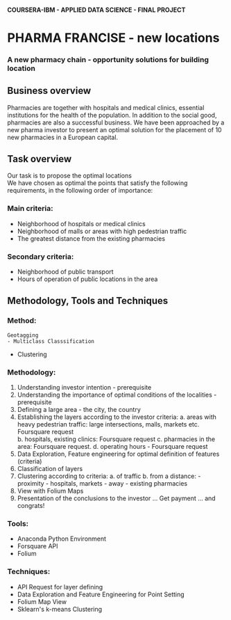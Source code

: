 
#### COURSERA-IBM - APPLIED DATA SCIENCE - FINAL PROJECT

# PHARMA FRANCISE  - new locations
###  A new pharmacy chain - opportunity solutions for building location


## Business overview
Pharmacies are together with hospitals and medical clinics, essential institutions for the health of the population. In addition to the social good, pharmacies are also a successful business.
We have been approached by a new pharma investor to present an optimal solution for the placement of 10 new pharmacies in a European capital.  

## Task overview  
Our task is to propose the optimal locations  
We have chosen as optimal the points that satisfy the following requirements, in the following order of importance:
### Main criteria:
- Neighborhood of hospitals or medical clinics
- Neighborhood of malls or areas with high pedestrian traffic
- The greatest distance from the existing pharmacies
### Secondary criteria:
- Neighborhood of public transport
- Hours of operation of public locations in the area  

## Methodology, Tools and Techniques  

### Method: 
    Geotagging
    - Multiclass Classsification
- Clustering  
 
### Methodology:
1. Understanding investor intention - prerequisite
2. Understanding the importance of optimal conditions of the localities - prerequisite
3. Defining a large area - the city, the country
4. Establishing the layers according to the investor criteria:
    a. areas with heavy pedestrian traffic: large intersections, malls, markets etc. Foursquare request  
    b. hospitals, existing clinics: Foursquare request
    c. pharmacies in the area: Foursquare request.
    d. operating hours - Foursquare request
5. Data Exploration, Feature engineering for optimal definition of features (criteria)
6. Classification of layers  
7. Clustering according to criteria:
    a. of traffic
    b. from a distance:
        - proximity - hospitals, markets
        - away - existing pharmacies
8. View with Folium Maps
9. Presentation of the conclusions to the investor
    ... Get payment ... and congrats!

### Tools: 
 - Anaconda Python Environment
 - Forsquare API
 - Folium
### Techniques: 
 - API Request for layer defining
 - Data Exploration and Feature Engineering for Point Setting
 - Folium Map View
 - Sklearn's k-means Clustering